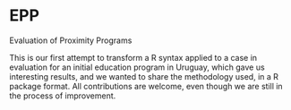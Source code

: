 # EPP
Evaluation of Proximity Programs

This is our first attempt to transform a R syntax applied to a case in evaluation for an initial education program in Uruguay,
which gave us interesting results, and we wanted to share the methodology used, in a R package format. 
All contributions are welcome, even though we are still in the process of improvement.
